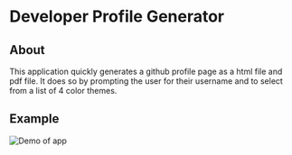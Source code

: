 # Developer Profile Generator

## About

This application quickly generates a github profile page as a html file and pdf file. It does so by prompting the user for their username and to select from a list of 4 color themes.

## Example

![Demo of app](./assets/Demo.webmd)
